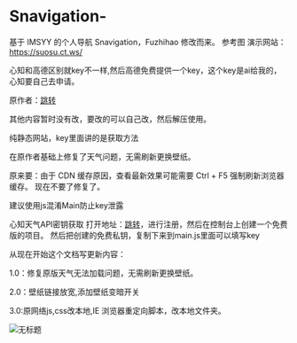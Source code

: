# Snavigation-
基于 IMSYY 的个人导航 Snavigation，Fuzhihao  修改而来。
参考图
演示网站：https://suosu.ct.ws/

心知和高德区别就key不一样,然后高德免费提供一个key，这个key是ai给我的，心知要自己去申请。

原作者：[跳转](https://github.com/xiaohao8)

其他内容暂时没有改，要改的可以自己改，然后解压使用。

纯静态网站，key里面讲的是获取方法

在原作者基础上修复了天气问题，无需刷新更换壁纸。

原来要：由于 CDN 缓存原因，查看最新效果可能需要 Ctrl + F5 强制刷新浏览器缓存。
现在不要了修复了。

建议使用js混淆Main防止key泄露

心知天气API密钥获取
打开地址：[跳转](https://www.seniverse.com)，进行注册，然后在控制台上创建一个免费版的项目。
然后把创建的免费私钥，复制下来到main.js里面可以填写key



从现在开始这个文档写更新内容：


1.0：修复原版天气无法加载问题，无需刷新更换壁纸。

2.0：壁纸链接放宽,添加壁纸变暗开关

3.0:原网络js,css改本地,IE 浏览器重定向脚本，改本地文件夹。







![无标题](https://github.com/user-attachments/assets/4db14c40-0e1d-4a81-9ef0-d809154e8d7a)
